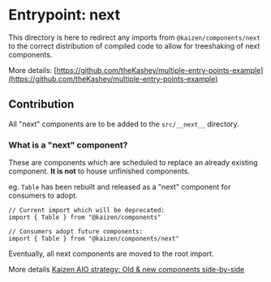 # Entrypoint: next

This directory is here to redirect any imports from `@kaizen/components/next` to the correct distribution of compiled code to allow for treeshaking of next components.

More details: [https://github.com/theKashey/multiple-entry-points-example](https://github.com/theKashey/multiple-entry-points-example)

## Contribution

All "next" components are to be added to the `src/__next__` directory.

### What is a "next" component?

These are components which are scheduled to replace an already existing component. **It is not** to house unfinished components.

eg. `Table` has been rebuilt and released as a "next" component for consumers to adopt.

```
// Current import which will be deprecated:
import { Table } from "@kaizen/components"

// Consumers adopt future components:
import { Table } from "@kaizen/components/next"
```

Eventually, all next components are moved to the root import.

More details [Kaizen AIO strategy: Old & new components side-by-side](https://cultureamp.atlassian.net/wiki/spaces/DesignSystem/pages/2963439636/Kaizen+all-in-one+strategy#Old-%26-new-components-side-by-side)
